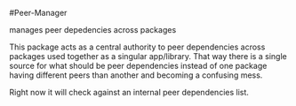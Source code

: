 #Peer-Manager

manages peer depedencies across packages

This package acts as a central authority to peer dependencies across packages used together as a singular app/library.  That way there is a single source for what should be peer dependencies instead of one package having different peers than another and becoming a confusing mess.

Right now it will check against an internal peer dependencies list.